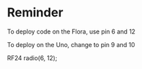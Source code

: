 # Reminder

To deploy code on the Flora, use pin 6 and 12

To deploy on the Uno, change to pin 9 and 10

RF24 radio(6, 12);
